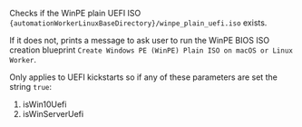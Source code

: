 Checks if the WinPE plain UEFI ISO `{automationWorkerLinuxBaseDirectory}/winpe_plain_uefi.iso` exists.

If it does not, prints a message to ask user to run the WinPE BIOS ISO creation blueprint `Create Windows PE (WinPE) Plain ISO on macOS or Linux Worker`.

Only applies to UEFI kickstarts so if any of these parameters are set the string `true`:

1. isWin10Uefi
2. isWinServerUefi